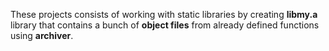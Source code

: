 These projects consists of working with static libraries by creating **libmy.a** library that contains 
a bunch of **object files** from already defined functions using **archiver**.
